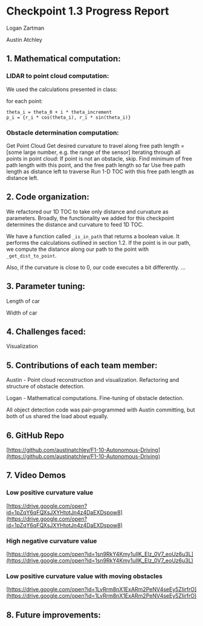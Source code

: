 # Checkpoint 1.3 Progress Report

Logan Zartman

Austin Atchley

## 1. Mathematical computation:

### LIDAR to point cloud computation:
We used the calculations presented in class:

for each point:

    theta_i = theta_0 + i * theta_increment
    p_i = {r_i * cos(theta_i), r_i * sin(theta_i)}

### Obstacle determination computation:
Get Point Cloud
Get desired curvature to travel along
free path length = [some large number, e.g. the range of the sensor]
Iterating through all points in point cloud:
If point is not an obstacle, skip.
Find minimum of free path length with this point, and the free path length so far
Use free path length as distance left to traverse
Run 1-D TOC with this free path length as distance left.

## 2. Code organization:
We refactored our 1D TOC to take only distance and curvature as parameters. Broadly, the functionality we added for this checkpoint determines the distance and curvature to feed 1D TOC.

We have a function called `_is_in_path` that returns a boolean value. It performs the calculations outlined in section 1.2. If the point is in our path, we compute the distance along our path to the point with `_get_dist_to_point`.

Also, if the curvature is close to 0, our code executes a bit differently. ...

## 3. Parameter tuning:
Length of car

Width of car

## 4. Challenges faced:
Visualization

## 5. Contributions of each team member:

Austin - Point cloud reconstruction and visualization. Refactoring and structure of obstacle detection.

Logan - Mathematical computations. Fine-tuning of obstacle detection.

All object detection code was pair-programmed with Austin committing, but both of us shared the load about equally.

## 6. GitHub Repo
[https://github.com/austinatchley/F1-10-Autonomous-Driving](https://github.com/austinatchley/F1-10-Autonomous-Driving)

## 7. Video Demos

### Low positive curvature value
[https://drive.google.com/open?id=1pZqY6qFQXsJXYHtotJn4z4DaEXDspow8](https://drive.google.com/open?id=1pZqY6qFQXsJXYHtotJn4z4DaEXDspow8)

### High negative curvature value
[https://drive.google.com/open?id=1sn9RkY4Kmy1uIlK_Elz_0V7_eoUz6u3L](https://drive.google.com/open?id=1sn9RkY4Kmy1uIlK_Elz_0V7_eoUz6u3L)

### Low positive curvature value with moving obstacles
[https://drive.google.com/open?id=1LvRrm8nX1ExARm2PeNV4seEy5ZIirfrO](https://drive.google.com/open?id=1LvRrm8nX1ExARm2PeNV4seEy5ZIirfrO)

## 8. Future improvements:
